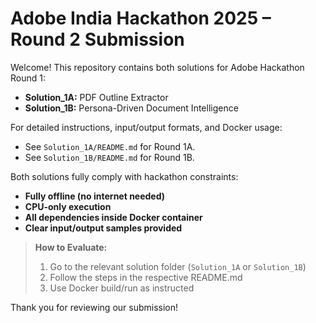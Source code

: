 # Adobe India Hackathon 2025 – Round 2 Submission

Welcome! This repository contains both solutions for Adobe Hackathon Round 1:

- **Solution_1A:** PDF Outline Extractor
- **Solution_1B:** Persona-Driven Document Intelligence

For detailed instructions, input/output formats, and Docker usage:
- See `Solution_1A/README.md` for Round 1A.
- See `Solution_1B/README.md` for Round 1B.

Both solutions fully comply with hackathon constraints:
- **Fully offline (no internet needed)**
- **CPU-only execution**
- **All dependencies inside Docker container**
- **Clear input/output samples provided**

> **How to Evaluate:**  
> 1. Go to the relevant solution folder (`Solution_1A` or `Solution_1B`)  
> 2. Follow the steps in the respective README.md  
> 3. Use Docker build/run as instructed

Thank you for reviewing our submission!